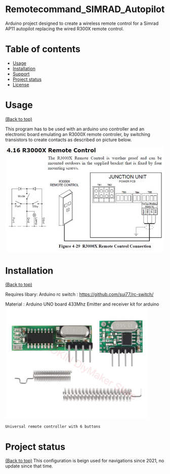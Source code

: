 # Remotecommand_SIMRAD_Autopilot

  Arduino project designed to create a wireless remote control for a Simrad AP11 autopilot replacing the wired R300X remote control.


# Table of contents

- [Usage](#usage)
- [Installation](#installation)
- [Support](#Support)
- [Project status](#Project-status)
- [License](#license)


# Usage
[(Back to top)](#table-of-contents)

  This program has to be used with an arduino uno controller and an electronic board emulating an R3000X remote controler, by switching transistors to create contacts as described on picture below.
  
  ![image](https://github.com/VinceWeber/Remotecommand_SIMRAD_Autopilot/blob/main/user674_pic26920_1485777873.jpg)

# Installation

[(Back to top)](#table-of-contents)
  
  Requires libary:   Arduino rc switch : https://github.com/sui77/rc-switch/

  Material :
    Arduino UNO board
    433Mhz Emitter and receiver kit for arduino
      ![image](https://github.com/VinceWeber/Remotecommand_SIMRAD_Autopilot/blob/main/433Mhz%20emitterreceiver.png)

    Universal remote controller with 6 buttons
      
      
# Project status

[(Back to top)](#table-of-contents)
    This configuration is beign used for navigations since 2021, no update since that time.
